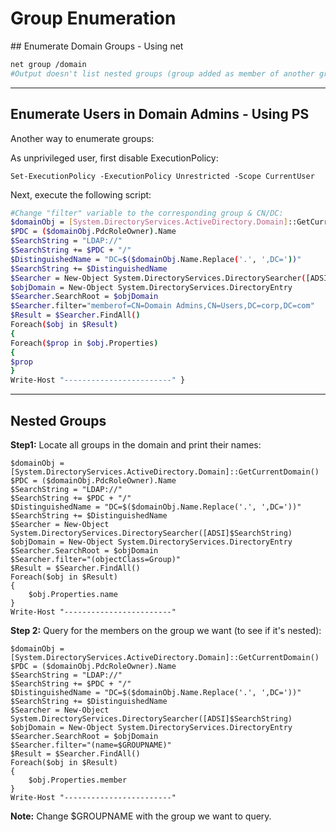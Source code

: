 # Group Enumeration

## Enumerate Domain Groups - Using net

```bash
net group /domain
#Output doesn't list nested groups (group added as member of another group)
```

_____

## Enumerate Users in Domain Admins - Using PS

Another way to enumerate groups:

As unprivileged user, first disable ExecutionPolicy:

```
Set-ExecutionPolicy -ExecutionPolicy Unrestricted -Scope CurrentUser
````

Next, execute the following script:

```bash  
#Change "filter" variable to the corresponding group & CN/DC:
$domainObj = [System.DirectoryServices.ActiveDirectory.Domain]::GetCurrentDomain()
$PDC = ($domainObj.PdcRoleOwner).Name
$SearchString = "LDAP://"
$SearchString += $PDC + "/"
$DistinguishedName = "DC=$($domainObj.Name.Replace('.', ',DC='))"
$SearchString += $DistinguishedName
$Searcher = New-Object System.DirectoryServices.DirectorySearcher([ADSI]$SearchString)
$objDomain = New-Object System.DirectoryServices.DirectoryEntry
$Searcher.SearchRoot = $objDomain
$Searcher.filter="memberof=CN=Domain Admins,CN=Users,DC=corp,DC=com"
$Result = $Searcher.FindAll()
Foreach($obj in $Result)
{
Foreach($prop in $obj.Properties)
{
$prop
}
Write-Host "------------------------" }
```

_____

## Nested Groups

**Step1:** Locate all groups in the domain and print their names:

```
$domainObj = [System.DirectoryServices.ActiveDirectory.Domain]::GetCurrentDomain()
$PDC = ($domainObj.PdcRoleOwner).Name
$SearchString = "LDAP://"
$SearchString += $PDC + "/"
$DistinguishedName = "DC=$($domainObj.Name.Replace('.', ',DC='))"
$SearchString += $DistinguishedName
$Searcher = New-Object System.DirectoryServices.DirectorySearcher([ADSI]$SearchString)
$objDomain = New-Object System.DirectoryServices.DirectoryEntry
$Searcher.SearchRoot = $objDomain
$Searcher.filter="(objectClass=Group)"
$Result = $Searcher.FindAll()
Foreach($obj in $Result)
{
    $obj.Properties.name
}
Write-Host "------------------------"
```

**Step 2:** Query for the members on the group we want (to see if it's nested):

```
$domainObj = [System.DirectoryServices.ActiveDirectory.Domain]::GetCurrentDomain()
$PDC = ($domainObj.PdcRoleOwner).Name
$SearchString = "LDAP://"
$SearchString += $PDC + "/"
$DistinguishedName = "DC=$($domainObj.Name.Replace('.', ',DC='))"
$SearchString += $DistinguishedName
$Searcher = New-Object System.DirectoryServices.DirectorySearcher([ADSI]$SearchString)
$objDomain = New-Object System.DirectoryServices.DirectoryEntry
$Searcher.SearchRoot = $objDomain
$Searcher.filter="(name=$GROUPNAME)"
$Result = $Searcher.FindAll()
Foreach($obj in $Result)
{
    $obj.Properties.member
}
Write-Host "------------------------"
```

**Note:** Change $GROUPNAME with the group we want to query.
